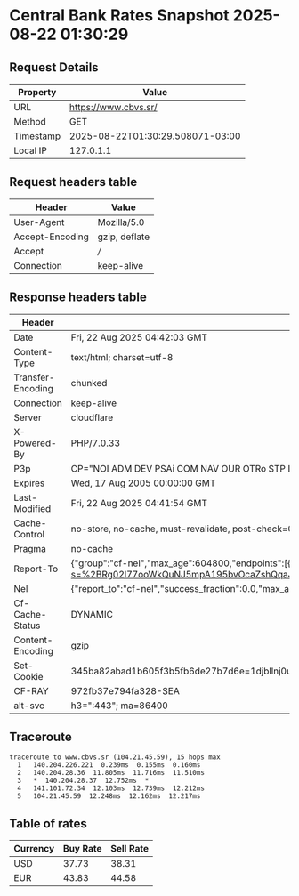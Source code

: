 # Central Bank Rates Snapshot 2025-08-22 01:30:29
## Request Details

| Property | Value |
|----------|-------|
| URL | https://www.cbvs.sr/ |
| Method | GET |
| Timestamp | 2025-08-22T01:30:29.508071-03:00 |
| Local IP | 127.0.1.1 |
    
## Request headers table

| Header | Value |
|--------|-------|
| User-Agent | Mozilla/5.0 |
| Accept-Encoding | gzip, deflate |
| Accept | */* |
| Connection | keep-alive |

    
## Response headers table
| Header | Value |
|--------|-------|
| Date | Fri, 22 Aug 2025 04:42:03 GMT |
| Content-Type | text/html; charset=utf-8 |
| Transfer-Encoding | chunked |
| Connection | keep-alive |
| Server | cloudflare |
| X-Powered-By | PHP/7.0.33 |
| P3p | CP="NOI ADM DEV PSAi COM NAV OUR OTRo STP IND DEM" |
| Expires | Wed, 17 Aug 2005 00:00:00 GMT |
| Last-Modified | Fri, 22 Aug 2025 04:41:54 GMT |
| Cache-Control | no-store, no-cache, must-revalidate, post-check=0, pre-check=0 |
| Pragma | no-cache |
| Report-To | {"group":"cf-nel","max_age":604800,"endpoints":[{"url":"https://a.nel.cloudflare.com/report/v4?s=%2BRg02l77ooWkQuNJ5mpA195bvOcaZshQqaJ9%2Fkd4r4RgtAhwtJsiWJo5P3FWDdF2uSDNPpsNjTVAv%2FooeLs2j1mCRHl2b6hIuHkr"}]} |
| Nel | {"report_to":"cf-nel","success_fraction":0.0,"max_age":604800} |
| Cf-Cache-Status | DYNAMIC |
| Content-Encoding | gzip |
| Set-Cookie | 345ba82abad1b605f3b5fb6de27b7d6e=1djbllnj0uqvkncom449be1re4; HttpOnly; Path=/ |
| CF-RAY | 972fb37e794fa328-SEA |
| alt-svc | h3=":443"; ma=86400 |

## Traceroute 

```
traceroute to www.cbvs.sr (104.21.45.59), 15 hops max
  1   140.204.226.221  0.239ms  0.155ms  0.160ms 
  2   140.204.28.36  11.805ms  11.716ms  11.510ms 
  3   *  140.204.28.37  12.752ms  * 
  4   141.101.72.34  12.103ms  12.739ms  12.212ms 
  5   104.21.45.59  12.248ms  12.162ms  12.217ms 

```

## Table of rates

| Currency | Buy Rate | Sell Rate |
|----------|----------|-----------|
| USD | 37.73 | 38.31 |
| EUR | 43.83 | 44.58 |
